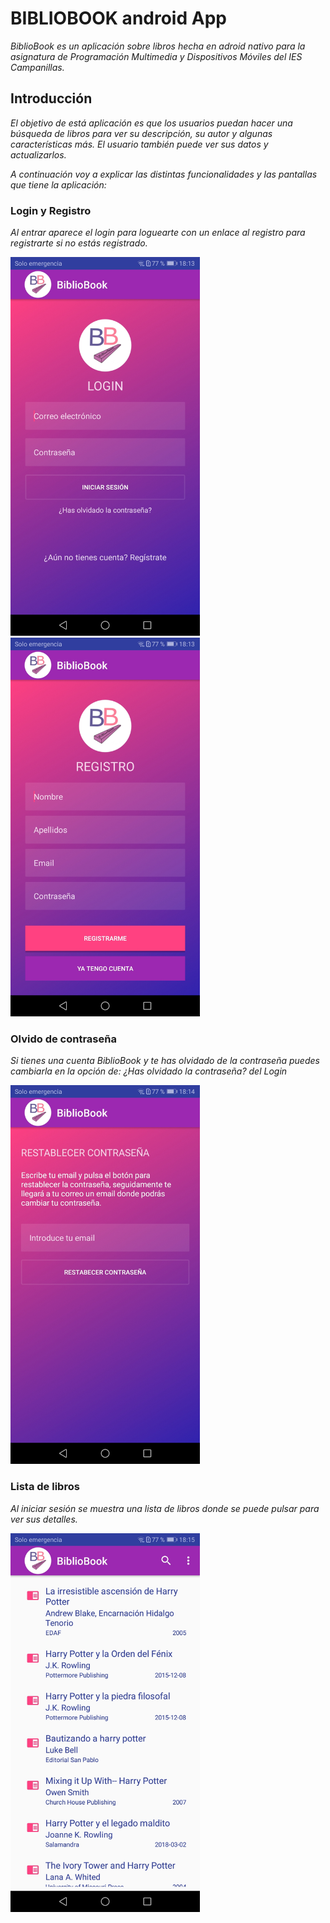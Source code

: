 # BIBLIOBOOK android App

_BiblioBook es un aplicación sobre libros hecha en adroid nativo para la asignatura de Programación Multimedia y Dispositivos Móviles del IES Campanillas._
 
## Introducción
 _El objetivo de está aplicación es que los usuarios puedan hacer una búsqueda de libros para ver su descripción, su autor y algunas características más. El usuario también puede ver sus datos y actualizarlos._
 
_A continuación voy a explicar las distintas funcionalidades y las pantallas que tiene la aplicación:_

### Login y Registro
 _Al entrar aparece el login para loguearte con un enlace al registro para registrarte si no estás registrado._

<img src="img/login.jpg" width="303"/> <img src="img/registro.jpg" width="303"/>

### Olvido de contraseña

_Si tienes una cuenta BiblioBook y te has olvidado de la contraseña puedes cambiarla en la opción de: ¿Has olvidado la contraseña? del Login_

<img src="img/restablecerContra.jpg" width="303"/>

### Lista de libros

_Al iniciar sesión se muestra una lista de libros donde se puede pulsar para ver sus detalles._

<img src="img/bookList.jpg" width="303"/>


